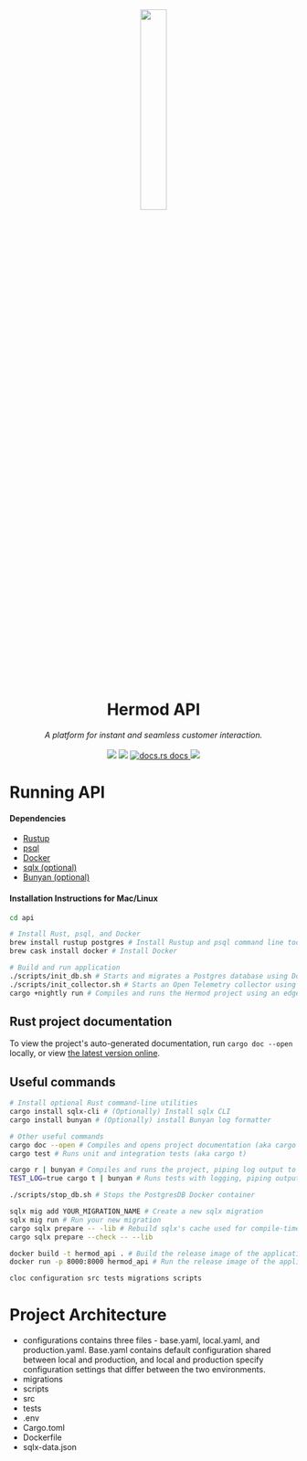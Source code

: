 <div align="center">
  <img src="https://user-images.githubusercontent.com/5386772/137525840-d6703c94-f7d8-4e6a-9435-27380c923dff.png" width="30%"/>
  <h1>Hermod API</h1>
 <em>
  A platform for instant and seamless customer interaction. 
 </em>
</div>
<br />

<div align="center" markdown="1">
<a href ="https://deps.rs/repo/github/hermodapp/api" target="_blank"><img src="https://deps.rs/repo/github/hermodapp/api/status.svg" /></a>
<a href ="https://github.com/hermodapp/api/actions/workflows/general.yml"  target="_blank"><img src="https://github.com/hermodapp/api/actions/workflows/general.yml/badge.svg" /></a>
<a href="https://hermodapp.github.io/rustdocs/hermodapi/"  target="_blank">
    <img src="https://img.shields.io/badge/docs-latest-blue.svg"
      alt="docs.rs docs" />
  </a>
    <img src="https://img.shields.io/website-up-down-green-red/https/api.hermodapp.com/health_check" />
</div>

# Running API
#### Dependencies
- [Rustup](https://rustup.rs)
- [psql](https://www.postgresql.org/download/)
- [Docker](https://www.docker.com/get-started)
- [sqlx (optional)](https://lib.rs/crates/sqlx-cli)
- [Bunyan (optional)](https://lib.rs/crates/bunyan)

#### Installation Instructions for Mac/Linux
```bash
cd api

# Install Rust, psql, and Docker
brew install rustup postgres # Install Rustup and psql command line tool 
brew cask install docker # Install Docker

# Build and run application
./scripts/init_db.sh # Starts and migrates a Postgres database using Docker
./scripts/init_collector.sh # Starts an Open Telemetry collector using Docker
cargo +nightly run # Compiles and runs the Hermod project using an edge Rust build (aka cargo r)

```

## Rust project documentation
To view the project's auto-generated documentation, run `cargo doc --open` locally, or view 
[the latest version online](https://docs.rs/hermod-api/*/hermod_api/).

## Useful commands
```bash
# Install optional Rust command-line utilities
cargo install sqlx-cli # (Optionally) Install sqlx CLI
cargo install bunyan # (Optionally) install Bunyan log formatter

# Other useful commands
cargo doc --open # Compiles and opens project documentation (aka cargo d)
cargo test # Runs unit and integration tests (aka cargo t)

cargo r | bunyan # Compiles and runs the project, piping log output to the Bunyan formatter
TEST_LOG=true cargo t | bunyan # Runs tests with logging, piping output to Bunyan

./scripts/stop_db.sh # Stops the PostgresDB Docker container

sqlx mig add YOUR_MIGRATION_NAME # Create a new sqlx migration
sqlx mig run # Run your new migration
cargo sqlx prepare -- -lib # Rebuild sqlx's cache used for compile-time SQL guarantees
cargo sqlx prepare --check -- --lib

docker build -t hermod_api . # Build the release image of the application (will take a *very* long time, Rust has infamously long release compilation times)
docker run -p 8000:8000 hermod_api # Run the release image of the application

cloc configuration src tests migrations scripts
```


# Project Architecture
- configurations contains three files - base.yaml, local.yaml, and production.yaml. Base.yaml contains default configuration shared between local and production, and local and production specify configuration settings that differ between the two environments.
- migrations
- scripts
- src
- tests
- .env
- Cargo.toml
- Dockerfile
- sqlx-data.json

